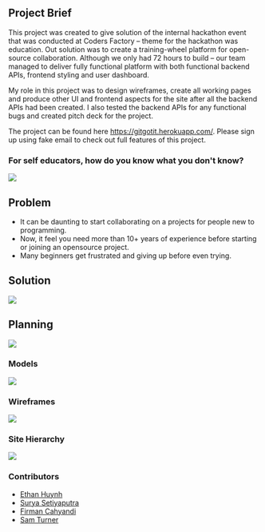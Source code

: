 ## Project Brief
This project was created to give solution of the internal hackathon event that was conducted at Coders Factory – theme for the hackathon was education. Out solution was to create a training-wheel platform for open-source collaboration. Although we only had 72 hours to build – our team managed to deliver fully functional platform with both functional backend APIs, frontend styling and user dashboard.

My role in this project was to design wireframes, create all working pages and produce other UI and frontend aspects for the site after all the backend APIs had been created. I also tested the backend APIs for any functional bugs and created pitch deck for the project.

The project can be found here https://gitgotit.herokuapp.com/. Please sign up using fake email to check out full features of this project.


### For self educators, how do you know what you don't know?
<img src="http://res.cloudinary.com/ethankhoa/image/upload/v1491881521/pitch_cover_opedzz.png">

## Problem

* It can be daunting to start collaborating on a projects for people new to programming.
* Now, it feel you need more than 10+ years of experience before starting or joining an opensource project.
* Many beginners get frustrated and giving up before even trying.

## Solution
<img src="http://res.cloudinary.com/ethankhoa/image/upload/v1491881841/pitch_solution_xt4x4b.png">

## Planning
<img src="http://res.cloudinary.com/ethankhoa/image/upload/v1491881930/Office_Lens_20170406-120357_qdcuy9.jpg">

### Models
<img src="http://res.cloudinary.com/ethankhoa/image/upload/v1491882034/pitch_model_dgv5dg.png">

### Wireframes
<img src="http://res.cloudinary.com/ethankhoa/image/upload/v1491882040/pitch_wireframe_dp1sn6.png">

### Site Hierarchy
<img src="http://res.cloudinary.com/ethankhoa/image/upload/v1491882139/pitch_heirarchy_trvks1.png">

### Contributors
* <a href="http://www.github.com/ethankhoa">Ethan Huynh</a>
* <a href="https://www.github.com/suryast">Surya Setiyaputra</a>
* <a href="http://www.github.com/firmanc">Firman Cahyandi</a>
* <a href="http://www.github.com/samturner3">Sam Turner</a>
